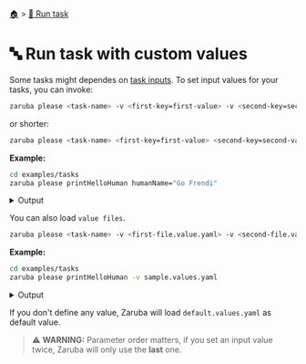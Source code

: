 <!--startTocHeader-->
[🏠](../README.md) > [🏃 Run task](README.md)
# 🔤 Run task with custom values
<!--endTocHeader-->

Some tasks might dependes on [task inputs](./project/task/task-inputs.md). To set input values for your tasks, you can invoke:

```bash
zaruba please <task-name> -v <first-key=first-value> -v <second-key=second-value>
```

or shorter:


```bash
zaruba please <task-name> <first-key=first-value> <second-key=second-value>
```

__Example:__

<!--startCode-->
```bash
cd examples/tasks
zaruba please printHelloHuman humanName="Go Frendi"
```
 
<details>
<summary>Output</summary>
 
```````
Job Starting...
 Elapsed Time: 1.567µs
 Current Time: 14:43:01
  Run  'printHelloHuman' command on /home/gofrendi/zaruba/docs/examples/tasks
   printHelloHuman       14:43:01.668 hello Go Frendi
  Successfully running  'printHelloHuman' command
  Job Running...
 Elapsed Time: 102.433068ms
 Current Time: 14:43:01
  
  Job Complete!!! 
  Terminating
  Job Ended...
 Elapsed Time: 212.681082ms
 Current Time: 14:43:01
zaruba please printHelloHuman  -v 'humanName=Go Frendi'
```````
</details>
<!--endCode-->


You can also load `value files`.

```bash
zaruba please <task-name> -v <first-file.value.yaml> -v <second-file.value.yaml>
```

__Example:__

<!--startCode-->
```bash
cd examples/tasks
zaruba please printHelloHuman -v sample.values.yaml
```
 
<details>
<summary>Output</summary>
 
```````
Job Starting...
 Elapsed Time: 1.295µs
 Current Time: 14:43:02
  Run  'printHelloHuman' command on /home/gofrendi/zaruba/docs/examples/tasks
   printHelloHuman       14:43:02.02  hello Avogadro
  Successfully running  'printHelloHuman' command
  Job Running...
 Elapsed Time: 101.540207ms
 Current Time: 14:43:02
  
  Job Complete!!! 
  Terminating
  Job Ended...
 Elapsed Time: 211.833257ms
 Current Time: 14:43:02
zaruba please printHelloHuman  -v 'sample.values.yaml'
```````
</details>
<!--endCode-->



If you don't define any value, Zaruba will load `default.values.yaml` as default value.


> ⚠️ __WARNING:__ Parameter order matters, if you set an input value twice, Zaruba will only use the __last__ one.



<!--startTocSubTopic-->
<!--endTocSubTopic-->